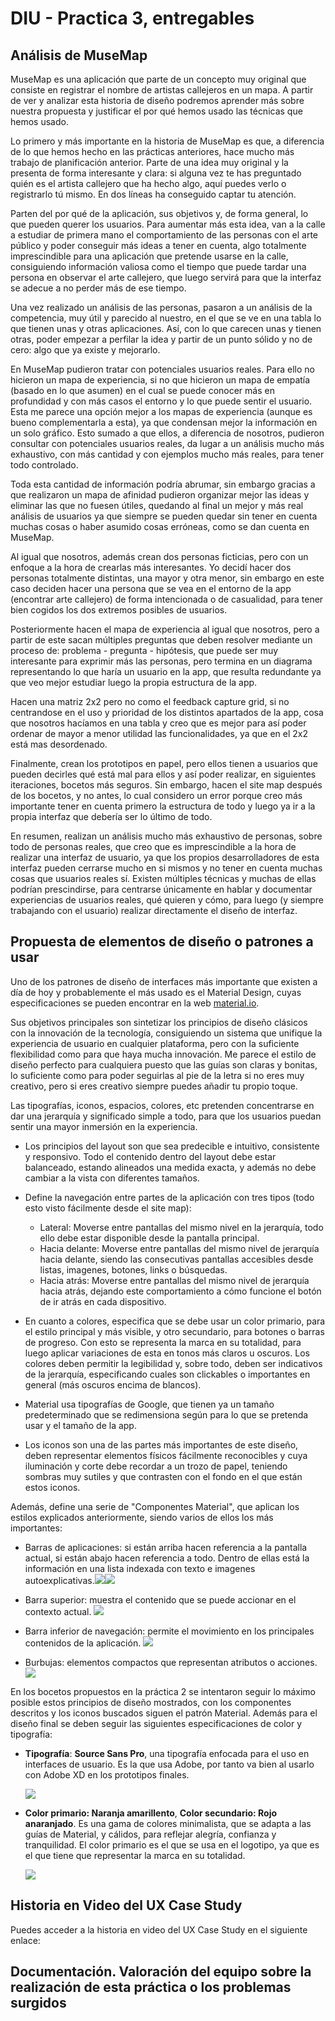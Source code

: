 # DIU - Practica 3, entregables

## Análisis de MuseMap   

MuseMap es una aplicación que parte de un concepto muy original que consiste en registrar el nombre de artistas callejeros en un mapa. A partir de ver y analizar esta historia de diseño podremos aprender más sobre nuestra propuesta y justificar el por qué hemos usado las técnicas que hemos usado.

Lo primero y más importante en la historia de MuseMap es que, a diferencia de lo que hemos hecho en las prácticas anteriores, hace mucho más trabajo de planificación anterior. Parte de una idea muy original y la presenta de forma interesante y clara: si alguna vez te has preguntado quién es el artista callejero que ha hecho algo, aquí puedes verlo o registrarlo tú mismo. En dos líneas ha conseguido captar tu atención.

Parten del por qué de la aplicación, sus objetivos y, de forma general, lo que pueden querer los usuarios. Para aumentar más esta idea, van a la calle a estudiar de primera mano el comportamiento de las personas con el arte público y poder conseguir más ideas a tener en cuenta, algo totalmente imprescindible para una aplicación que pretende usarse en la calle, consiguiendo información valiosa como el tiempo que puede tardar una persona en observar el arte callejero, que luego servirá para que la interfaz se adecue a no perder más de ese tiempo.

Una vez realizado un análisis de las personas, pasaron a un análisis de la competencia, muy útil y parecido al nuestro, en el que se ve en una tabla lo que tienen unas y otras aplicaciones. Así, con lo que carecen unas y tienen otras, poder empezar a perfilar la idea y partir de un punto sólido y no de cero: algo que ya existe y mejorarlo.

En MuseMap pudieron tratar con potenciales usuarios reales. Para ello no hicieron un mapa de experiencia, si no que hicieron un mapa de empatía (basado en lo que asumen) en el cual se puede conocer más en profundidad y con más casos el entorno y lo que puede sentir el usuario. Esta me parece una opción mejor a los mapas de experiencia (aunque es bueno complementarla a esta), ya que condensan mejor la información en un solo gráfico. Esto sumado a que ellos, a diferencia de nosotros, pudieron consultar con potenciales usuarios reales, da lugar a un análisis mucho más exhaustivo, con más cantidad y con ejemplos mucho más reales, para tener todo controlado.

Toda esta cantidad de información podría abrumar, sin embargo gracias a que realizaron un mapa de afinidad pudieron organizar mejor las ideas y eliminar las que no fuesen útiles, quedando al final un mejor y más real análisis de usuarios ya que siempre se pueden quedar sin tener en cuenta muchas cosas o haber asumido cosas erróneas, como se dan cuenta en MuseMap.

Al igual que nosotros, además crean dos personas ficticias, pero con un enfoque a la hora de crearlas más interesantes. Yo decidí hacer dos personas totalmente distintas, una mayor y otra menor, sin embargo en este caso deciden hacer una persona que se vea en el entorno de la app (encontrar arte callejero) de forma intencionada o de casualidad, para tener bien cogidos los dos extremos posibles de usuarios. 

Posteriormente hacen el mapa de experiencia al igual que nosotros, pero a partir de este sacan múltiples preguntas que deben resolver mediante un proceso de: problema - pregunta - hipótesis, que puede ser muy interesante para exprimir más las personas, pero termina en un diagrama representando lo que haría un usuario en la app, que resulta redundante ya que veo mejor estudiar luego la propia estructura de la app.

Hacen una matriz 2x2 pero no como el feedback capture grid, si no centrandose en el uso y prioridad de los distintos apartados de la app, cosa que nosotros hacíamos en una tabla y creo que es mejor para así poder ordenar de mayor a menor utilidad las funcionalidades, ya que en el 2x2 está mas desordenado.

Finalmente, crean los prototipos en papel, pero ellos tienen a usuarios que pueden decirles qué está mal para ellos y así poder realizar, en siguientes iteraciones, bocetos más seguros. Sin embargo, hacen el site map después de los bocetos, y no antes, lo cual considero un error porque creo más importante tener en cuenta primero la estructura de todo y luego ya ir a la propia interfaz que debería ser lo último de todo.

En resumen, realizan un análisis mucho más exhaustivo de personas, sobre todo de personas reales, que creo que es imprescindible a la hora de realizar una interfaz de usuario, ya que los propios desarrolladores de esta interfaz pueden cerrarse mucho en si mismos y no tener en cuenta muchas cosas que usuarios reales sí. Existen múltiples técnicas y muchas de ellas podrían prescindirse, para centrarse únicamente en hablar y documentar experiencias de usuarios reales, qué quieren y cómo, para luego (y siempre trabajando con el usuario) realizar directamente el diseño de interfaz.


## Propuesta de elementos de diseño o patrones a usar 

Uno de los patrones de diseño de interfaces más importante que existen a día de hoy y probablemente el más usado es el Material Design, cuyas especificaciones se pueden encontrar en la web [material.io](https://material.io).

Sus objetivos principales son sintetizar los principios de diseño clásicos con la innovación de la tecnología, consiguiendo un sistema que unifique la experiencia de usuario en cualquier plataforma, pero con la suficiente flexibilidad como para que haya mucha innovación. Me parece el estilo de diseño perfecto para cualquiera puesto que las guías son claras y bonitas, lo suficiente como para poder seguirlas al pie de la letra si no eres muy creativo, pero si eres creativo siempre puedes añadir tu propio toque. 

Las tipografías, iconos, espacios, colores, etc pretenden concentrarse en dar una jerarquía y significado simple a todo, para que los usuarios puedan sentir una mayor inmersión en la experiencia.

- Los principios del layout son que sea predecible e intuitivo, consistente y responsivo. Todo el contenido dentro del layout debe estar balanceado, estando alineados una medida exacta, y además no debe cambiar a la vista con diferentes tamaños.
- Define la navegación entre partes de la aplicación con tres tipos (todo esto visto fácilmente desde el site map):
  - Lateral: Moverse entre pantallas del mismo nivel en la jerarquía, todo ello debe estar disponible desde la pantalla principal.
  - Hacia delante: Moverse entre pantallas del mismo nivel de jerarquía hacia delante, siendo las consecutivas pantallas accesibles desde listas, imagenes, botones, links o búsquedas.
  - Hacia atrás: Moverse entre pantallas del mismo nivel de jerarquía hacia atrás, dejando este comportamiento a cómo funcione el botón de ir atrás en cada dispositivo.

- En cuanto a colores, especifica que se debe usar un color primario, para el estilo principal y más visible, y otro secundario, para botones o barras de progreso. Con esto se representa la marca en su totalidad, para luego aplicar variaciones de esta en tonos más claros u oscuros. Los colores deben permitir la legibilidad y, sobre todo, deben ser indicativos de la jerarquía, especificando cuales son clickables o importantes en general (más oscuros encima de blancos).
- Material usa tipografías de Google, que tienen ya un tamaño predeterminado que se redimensiona según para lo que se pretenda usar y el tamaño de la app.
- Los iconos son una de las partes más importantes de este diseño, deben representar elementos físicos fácilmente reconocibles y cuya iluminación y corte debe recordar a un trozo de papel, teniendo sombras muy sutiles y que contrasten con el fondo en el que están estos iconos.

Además, define una serie de "Componentes Material", que aplican los estilos explicados anteriormente, siendo varios de ellos los más importantes:

- Barras de aplicaciones: si están arriba hacen referencia a la pantalla actual, si están abajo hacen referencia a todo. Dentro de ellas está la información en una lista indexada con texto e imagenes autoexplicativas.![](appbar.png)![](lists.png)
- Barra superior: muestra el contenido que se puede accionar en el contexto actual. ![](backdrop.png)

- Barra inferior de navegación: permite el movimiento en los principales contenidos de la aplicación. ![](bottomnavigation.png)

- Burbujas: elementos compactos que representan atributos o acciones. ![](chips.png)

En los bocetos propuestos en la práctica 2 se intentaron seguir lo máximo posible estos principios de diseño mostrados, con los componentes descritos y los iconos buscados siguen el patrón Material. Además para el diseño final se deben seguir las siguientes especificaciones de color y tipografía:

- **Tipografía**: **Source Sans Pro**, una tipografía enfocada para el uso en interfaces de usuario. Es la que usa Adobe, por tanto va bien al usarlo con Adobe XD en los prototipos finales.

  ![](tipografia.png)

- **Color primario: Naranja amarillento**, **Color secundario: Rojo anaranjado**. Es una gama de colores minimalista, que se adapta a las guías de Material, y cálidos, para reflejar alegría, confianza y tranquilidad. El color primario es el que se usa en el logotipo, ya que es el que tiene que representar la marca en su totalidad.

  ![](colores.png)

## Historia en Video del UX Case Study

Puedes acceder a la historia en video del UX Case Study en el siguiente enlace: 

## Documentación. Valoración del equipo sobre la realización de esta práctica o los problemas surgidos

